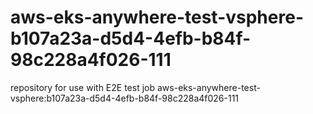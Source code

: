 # aws-eks-anywhere-test-vsphere-b107a23a-d5d4-4efb-b84f-98c228a4f026-111
repository for use with E2E test job aws-eks-anywhere-test-vsphere:b107a23a-d5d4-4efb-b84f-98c228a4f026-111
